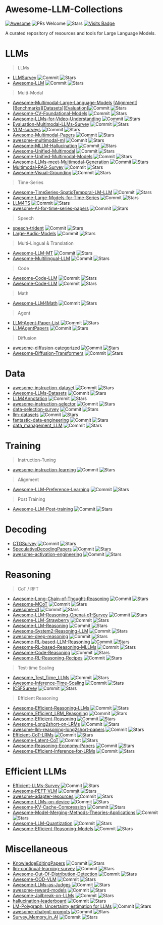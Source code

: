 # Awesome-LLM-Collections
[![Awesome](https://awesome.re/badge.svg)](https://awesome.re) 
![PRs Welcome](https://img.shields.io/badge/PRs-Welcome-green) 
![Stars](https://img.shields.io/github/stars/X1AOX1A/Awesome-LLM-Collections)
[![Visits Badge](https://badges.pufler.dev/visits/X1AOX1A/Awesome-LLM-Collections)](X1AOX1A/Awesome-LLM-Collections)

A curated repository of resources and tools for Large Language Models.


# LLMs

> LLMs

- [LLMSurvey](https://github.com/RUCAIBox/LLMSurvey) ![Commit](https://img.shields.io/github/last-commit/RUCAIBox/LLMSurvey) ![Stars](https://img.shields.io/github/stars/RUCAIBox/LLMSurvey)
- [Awesome-LLM](https://github.com/Hannibal046/Awesome-LLM) ![Commit](https://img.shields.io/github/last-commit/Hannibal046/Awesome-LLM) ![Stars](https://img.shields.io/github/stars/Hannibal046/Awesome-LLM)

> Multi-Modal

- [Awesome-Multimodal-Large-Language-Models](https://github.com/BradyFU/Awesome-Multimodal-Large-Language-Models) [[Alignment](https://github.com/BradyFU/Awesome-Multimodal-Large-Language-Models/tree/Alignment)][[Benchmarks](https://github.com/BradyFU/Awesome-Multimodal-Large-Language-Models/tree/Benchmarks)][[Datasets](https://github.com/BradyFU/Awesome-Multimodal-Large-Language-Models/tree/Datasets)][[Evaluation](https://github.com/BradyFU/Awesome-Multimodal-Large-Language-Models/tree/Evaluation)]![Commit](https://img.shields.io/github/last-commit/BradyFU/Awesome-Multimodal-Large-Language-Models) ![Stars](https://img.shields.io/github/stars/BradyFU/Awesome-Multimodal-Large-Language-Models)
- [Awesome-CV-Foundational-Models](https://github.com/awaisrauf/Awesome-CV-Foundational-Models) ![Commit](https://img.shields.io/github/last-commit/awaisrauf/Awesome-CV-Foundational-Models) ![Stars](https://img.shields.io/github/stars/awaisrauf/Awesome-CV-Foundational-Models)
- [Awesome-LLMs-for-Video-Understanding](https://github.com/yunlong10/Awesome-LLMs-for-Video-Understanding) ![Commit](https://img.shields.io/github/last-commit/yunlong10/Awesome-LLMs-for-Video-Understanding) ![Stars](https://img.shields.io/github/stars/yunlong10/Awesome-LLMs-for-Video-Understanding)
- [Evaluation-Multimodal-LLMs-Survey](https://github.com/swordlidev/Evaluation-Multimodal-LLMs-Survey) ![Commit](https://img.shields.io/github/last-commit/swordlidev/Evaluation-Multimodal-LLMs-Survey) ![Stars](https://img.shields.io/github/stars/swordlidev/Evaluation-Multimodal-LLMs-Survey)
- [VLM-surveys](https://github.com/zli12321/VLM-surveys) ![Commit](https://img.shields.io/github/last-commit/zli12321/VLM-surveys) ![Stars](https://img.shields.io/github/stars/zli12321/VLM-surveys)
- [Awesome-Multimodal-Papers](https://github.com/friedrichor/Awesome-Multimodal-Papers) ![Commit](https://img.shields.io/github/last-commit/friedrichor/Awesome-Multimodal-Papers) ![Stars](https://img.shields.io/github/stars/friedrichor/Awesome-Multimodal-Papers)
- [awesome-multimodal-ml](https://github.com/pliang279/awesome-multimodal-ml) ![Commit](https://img.shields.io/github/last-commit/pliang279/awesome-multimodal-ml) ![Stars](https://img.shields.io/github/stars/pliang279/awesome-multimodal-ml)
- [Awesome-MLLM-Hallucination](https://github.com/showlab/Awesome-MLLM-Hallucination) ![Commit](https://img.shields.io/github/last-commit/showlab/Awesome-MLLM-Hallucination) ![Stars](https://img.shields.io/github/stars/showlab/Awesome-MLLM-Hallucination)
- [Awesome-Unified-Multimodal](https://github.com/Purshow/Awesome-Unified-Multimodal) ![Commit](https://img.shields.io/github/last-commit/Purshow/Awesome-Unified-Multimodal) ![Stars](https://img.shields.io/github/stars/Purshow/Awesome-Unified-Multimodal)
- [Awesome-Unified-Multimodal-Models](https://github.com/showlab/Awesome-Unified-Multimodal-Models) ![Commit](https://img.shields.io/github/last-commit/showlab/Awesome-Unified-Multimodal-Models) ![Stars](https://img.shields.io/github/stars/showlab/Awesome-Unified-Multimodal-Models)
- [Awesome-LLMs-meet-Multimodal-Generation](https://github.com/YingqingHe/Awesome-LLMs-meet-Multimodal-Generation) ![Commit](https://img.shields.io/github/last-commit/YingqingHe/Awesome-LLMs-meet-Multimodal-Generation) ![Stars](https://img.shields.io/github/stars/YingqingHe/Awesome-LLMs-meet-Multimodal-Generation)
- [Multimodal-RAG-Survey](https://github.com/llm-lab-org/Multimodal-RAG-Survey) ![Commit](https://img.shields.io/github/last-commit/llm-lab-org/Multimodal-RAG-Survey) ![Stars](https://img.shields.io/github/stars/llm-lab-org/Multimodal-RAG-Survey)
- [Awesome-Visual-Grounding](https://github.com/linhuixiao/Awesome-Visual-Grounding) ![Commit](https://img.shields.io/github/last-commit/linhuixiao/Awesome-Visual-Grounding) ![Stars](https://img.shields.io/github/stars/linhuixiao/Awesome-Visual-Grounding)

> Time-Series

- [Awesome-TimeSeries-SpatioTemporal-LM-LLM](https://github.com/qingsongedu/Awesome-TimeSeries-SpatioTemporal-LM-LLM) ![Commit](https://img.shields.io/github/last-commit/qingsongedu/Awesome-TimeSeries-SpatioTemporal-LM-LLM) ![Stars](https://img.shields.io/github/stars/qingsongedu/Awesome-TimeSeries-SpatioTemporal-LM-LLM)
- [Awesome-Large-Models-for-Time-Series](https://github.com/SJTU-DMTai/Awesome-Large-Models-for-Time-Series) ![Commit](https://img.shields.io/github/last-commit/SJTU-DMTai/Awesome-Large-Models-for-Time-Series) ![Stars](https://img.shields.io/github/stars/SJTU-DMTai/Awesome-Large-Models-for-Time-Series)
- [LLM4TS](https://github.com/liaoyuhua/LLM4TS) ![Commit](https://img.shields.io/github/last-commit/liaoyuhua/LLM4TS) ![Stars](https://img.shields.io/github/stars/liaoyuhua/LLM4TS)
- [awesome-AI-for-time-series-papers](https://github.com/qingsongedu/awesome-AI-for-time-series-papers) ![Commit](https://img.shields.io/github/last-commit/qingsongedu/awesome-AI-for-time-series-papers) ![Stars](https://img.shields.io/github/stars/qingsongedu/awesome-AI-for-time-series-papers)

> Speech

- [speech-trident](https://github.com/ga642381/speech-trident) ![Commit](https://img.shields.io/github/last-commit/ga642381/speech-trident) ![Stars](https://img.shields.io/github/stars/ga642381/speech-trident)
- [Large-Audio-Models](https://github.com/liusongxiang/Large-Audio-Models) ![Commit](https://img.shields.io/github/last-commit/liusongxiang/Large-Audio-Models) ![Stars](https://img.shields.io/github/stars/liusongxiang/Large-Audio-Models)

> Multi-Lingual & Translation

- [Awesome-LLM-MT](https://github.com/hsing-wang/Awesome-LLM-MT) ![Commit](https://img.shields.io/github/last-commit/hsing-wang/Awesome-LLM-MT) ![Stars](https://img.shields.io/github/stars/hsing-wang/Awesome-LLM-MT)
- [Awesome-Multilingual-LLM](https://github.com/LightChen233/Awesome-Multilingual-LLM) ![Commit](https://img.shields.io/github/last-commit/LightChen233/Awesome-Multilingual-LLM) ![Stars](https://img.shields.io/github/stars/LightChen233/Awesome-Multilingual-LLM)

> Code

- [Awesome-Code-LLM](https://github.com/codefuse-ai/Awesome-Code-LLM) ![Commit](https://img.shields.io/github/last-commit/codefuse-ai/Awesome-Code-LLM) ![Stars](https://img.shields.io/github/stars/codefuse-ai/Awesome-Code-LLM)
- [Awesome-Code-LLM](https://github.com/huybery/Awesome-Code-LLM) ![Commit](https://img.shields.io/github/last-commit/huybery/Awesome-Code-LLM) ![Stars](https://img.shields.io/github/stars/huybery/Awesome-Code-LLM)

> Math

- [Awesome-LLM4Math](https://github.com/tongyx361/Awesome-LLM4Math) ![Commit](https://img.shields.io/github/last-commit/tongyx361/Awesome-LLM4Math) ![Stars](https://img.shields.io/github/stars/tongyx361/Awesome-LLM4Math)

> Agent

- [LLM-Agent-Paper-List](https://github.com/WooooDyy/LLM-Agent-Paper-List) ![Commit](https://img.shields.io/github/last-commit/WooooDyy/LLM-Agent-Paper-List) ![Stars](https://img.shields.io/github/stars/WooooDyy/LLM-Agent-Paper-List)
- [LLMAgentPapers](https://github.com/zjunlp/LLMAgentPapers) ![Commit](https://img.shields.io/github/last-commit/zjunlp/LLMAgentPapers) ![Stars](https://img.shields.io/github/stars/zjunlp/LLMAgentPapers)

> Diffusion

- [awesome-diffusion-categorized](https://github.com/wangkai930418/awesome-diffusion-categorized) ![Commit](https://img.shields.io/github/last-commit/wangkai930418/awesome-diffusion-categorized) ![Stars](https://img.shields.io/github/stars/wangkai930418/awesome-diffusion-categorized)
- [Awesome-Diffusion-Transformers](https://www.shoufachen.com/Awesome-Diffusion-Transformers/) ![Commit](https://img.shields.io/github/last-commit/ShoufaChen/Awesome-Diffusion-Transformers) ![Stars](https://img.shields.io/github/stars/ShoufaChen/Awesome-Diffusion-Transformers)

# Data

- [awesome-instruction-dataset](https://github.com/yaodongC/awesome-instruction-dataset) ![Commit](https://img.shields.io/github/last-commit/yaodongC/awesome-instruction-dataset) ![Stars](https://img.shields.io/github/stars/yaodongC/awesome-instruction-dataset)
- [Awesome-LLMs-Datasets](https://github.com/lmmlzn/Awesome-LLMs-Datasets) ![Commit](https://img.shields.io/github/last-commit/lmmlzn/Awesome-LLMs-Datasets) ![Stars](https://img.shields.io/github/stars/lmmlzn/Awesome-LLMs-Datasets)
- [LLM4Annotation](https://github.com/Zhen-Tan-dmml/LLM4Annotation) ![Commit](https://img.shields.io/github/last-commit/Zhen-Tan-dmml/LLM4Annotation) ![Stars](https://img.shields.io/github/stars/Zhen-Tan-dmml/LLM4Annotation)
- [awesome-instruction-selector](https://github.com/Bolin97/awesome-instruction-selector) ![Commit](https://img.shields.io/github/last-commit/Bolin97/awesome-instruction-selector) ![Stars](https://img.shields.io/github/stars/Bolin97/awesome-instruction-selector)
- [data-selection-survey](https://github.com/alon-albalak/data-selection-survey) ![Commit](https://img.shields.io/github/last-commit/alon-albalak/data-selection-survey) ![Stars](https://img.shields.io/github/stars/alon-albalak/data-selection-survey)
- [llm-datasets](https://github.com/mlabonne/llm-datasets) ![Commit](https://img.shields.io/github/last-commit/mlabonne/llm-datasets) ![Stars](https://img.shields.io/github/stars/mlabonne/llm-datasets)
- [fantastic-data-engineering](https://github.com/yuleiqin/fantastic-data-engineering) ![Commit](https://img.shields.io/github/last-commit/yuleiqin/fantastic-data-engineering) ![Stars](https://img.shields.io/github/stars/yuleiqin/fantastic-data-engineering)
- [data_management_LLM](https://github.com/ZigeW/data_management_LLM) ![Commit](https://img.shields.io/github/last-commit/ZigeW/data_management_LLM) ![Stars](https://img.shields.io/github/stars/ZigeW/data_management_LLM)

# Training

> Instruction-Tuning

- [awesome-instruction-learning](https://github.com/RenzeLou/awesome-instruction-learning) ![Commit](https://img.shields.io/github/last-commit/RenzeLou/awesome-instruction-learning) ![Stars](https://img.shields.io/github/stars/RenzeLou/awesome-instruction-learning)

> Alignment

- [Awesome-LLM-Preference-Learning](https://github.com/KbsdJames/Awesome-LLM-Preference-Learning) ![Commit](https://img.shields.io/github/last-commit/KbsdJames/Awesome-LLM-Preference-Learning) ![Stars](https://img.shields.io/github/stars/KbsdJames/Awesome-LLM-Preference-Learning)

> Post Training

- [Awesome-LLM-Post-training](https://github.com/mbzuai-oryx/Awesome-LLM-Post-training) ![Commit](https://img.shields.io/github/last-commit/mbzuai-oryx/Awesome-LLM-Post-training) ![Stars](https://img.shields.io/github/stars/mbzuai-oryx/Awesome-LLM-Post-training)


# Decoding

- [CTGSurvey](https://github.com/IAAR-Shanghai/CTGSurvey) ![Commit](https://img.shields.io/github/last-commit/IAAR-Shanghai/CTGSurvey) ![Stars](https://img.shields.io/github/stars/IAAR-Shanghai/CTGSurvey)
- [SpeculativeDecodingPapers](https://github.com/hemingkx/SpeculativeDecodingPapers) ![Commit](https://img.shields.io/github/last-commit/hemingkx/SpeculativeDecodingPapers) ![Stars](https://img.shields.io/github/stars/hemingkx/SpeculativeDecodingPapers)
- [awesome-activation-engineering](https://github.com/Zfancy/awesome-activation-engineering) ![Commit](https://img.shields.io/github/last-commit/Zfancy/awesome-activation-engineering) ![Stars](https://img.shields.io/github/stars/Zfancy/awesome-activation-engineering)

# Reasoning

> CoT / RFT
- [Awesome-Long-Chain-of-Thought-Reasoning](https://github.com/LightChen233/Awesome-Long-Chain-of-Thought-Reasoning) ![Commit](https://img.shields.io/github/last-commit/LightChen233/Awesome-Long-Chain-of-Thought-Reasoning) ![Stars](https://img.shields.io/github/stars/LightChen233/Awesome-Long-Chain-of-Thought-Reasoning)
- [Awesome-MCoT](https://github.com/yaotingwangofficial/Awesome-MCoT) ![Commit](https://img.shields.io/github/last-commit/yaotingwangofficial/Awesome-MCoT) ![Stars](https://img.shields.io/github/stars/yaotingwangofficial/Awesome-MCoT)
- [awesome-o1](https://github.com/srush/awesome-o1) ![Commit](https://img.shields.io/github/last-commit/srush/awesome-o1) ![Stars](https://img.shields.io/github/stars/srush/awesome-o1)
- [Awesome-LLM-Reasoning-Openai-o1-Survey](https://github.com/wjn1996/Awesome-LLM-Reasoning-Openai-o1-Survey) ![Commit](https://img.shields.io/github/last-commit/wjn1996/Awesome-LLM-Reasoning-Openai-o1-Survey) ![Stars](https://img.shields.io/github/stars/wjn1996/Awesome-LLM-Reasoning-Openai-o1-Survey)
- [Awesome-LLM-Strawberry](https://github.com/hijkzzz/Awesome-LLM-Strawberry) ![Commit](https://img.shields.io/github/last-commit/hijkzzz/Awesome-LLM-Strawberry) ![Stars](https://img.shields.io/github/stars/hijkzzz/Awesome-LLM-Strawberry)
- [Awesome-LLM-Reasoning](https://github.com/atfortes/Awesome-LLM-Reasoning) ![Commit](https://img.shields.io/github/last-commit/atfortes/Awesome-LLM-Reasoning) ![Stars](https://img.shields.io/github/stars/atfortes/Awesome-LLM-Reasoning)
- [Awesome-System2-Reasoning-LLM](https://github.com/zzli2022/Awesome-System2-Reasoning-LLM) ![Commit](https://img.shields.io/github/last-commit/zzli2022/Awesome-System2-Reasoning-LLM) ![Stars](https://img.shields.io/github/stars/zzli2022/Awesome-System2-Reasoning-LLM)
- [awesome-deep-reasoning](https://github.com/modelscope/awesome-deep-reasoning) ![Commit](https://img.shields.io/github/last-commit/modelscope/awesome-deep-reasoning) ![Stars](https://img.shields.io/github/stars/modelscope/awesome-deep-reasoning)
- [Awesome-RL-based-LLM-Reasoning](https://github.com/bruno686/Awesome-RL-based-LLM-Reasoning) ![Commit](https://img.shields.io/github/last-commit/bruno686/Awesome-RL-based-LLM-Reasoning) ![Stars](https://img.shields.io/github/stars/bruno686/Awesome-RL-based-LLM-Reasoning)
- [Awesome-RL-based-Reasoning-MLLMs](https://github.com/Sun-Haoyuan23/Awesome-RL-based-Reasoning-MLLMs) ![Commit](https://img.shields.io/github/last-commit/Sun-Haoyuan23/Awesome-RL-based-Reasoning-MLLMs) ![Stars](https://img.shields.io/github/stars/Sun-Haoyuan23/Awesome-RL-based-Reasoning-MLLMs)
- [Awesome-Code-Reasoning](https://github.com/dayuyang1999/Awesome-Code-Reasoning) ![Commit](https://img.shields.io/github/last-commit/dayuyang1999/Awesome-Code-Reasoning) ![Stars](https://img.shields.io/github/stars/dayuyang1999/Awesome-Code-Reasoning)
- [Awesome-RL-Reasoning-Recipes](https://github.com/TsinghuaC3I/Awesome-RL-Reasoning-Recipes) ![Commit](https://img.shields.io/github/last-commit/TsinghuaC3I/Awesome-RL-Reasoning-Recipes) ![Stars](https://img.shields.io/github/stars/TsinghuaC3I/Awesome-RL-Reasoning-Recipes)

> Test-time Scaling
- [Awesome_Test_Time_LLMs](https://github.com/Dereck0602/Awesome_Test_Time_LLMs) ![Commit](https://img.shields.io/github/last-commit/Dereck0602/Awesome_Test_Time_LLMs) ![Stars](https://img.shields.io/github/stars/Dereck0602/Awesome_Test_Time_LLMs)
- [Awesome-Inference-Time-Scaling](https://github.com/ThreeSR/Awesome-Inference-Time-Scaling) ![Commit](https://img.shields.io/github/last-commit/ThreeSR/Awesome-Inference-Time-Scaling) ![Stars](https://img.shields.io/github/stars/ThreeSR/Awesome-Inference-Time-Scaling)
- [ICSFSurvey](https://github.com/IAAR-Shanghai/ICSFSurvey) ![Commit](https://img.shields.io/github/last-commit/IAAR-Shanghai/ICSFSurvey) ![Stars](https://img.shields.io/github/stars/IAAR-Shanghai/ICSFSurvey)

> Efficient Reasoning
- [Awesome-Efficient-Reasoning-LLMs](https://github.com/Eclipsess/Awesome-Efficient-Reasoning-LLMs) ![Commit](https://img.shields.io/github/last-commit/Eclipsess/Awesome-Efficient-Reasoning-LLMs) ![Stars](https://img.shields.io/github/stars/Eclipsess/Awesome-Efficient-Reasoning-LLMs)
- [Awesome_Efficient_LRM_Reasoning](https://github.com/XiaoYee/Awesome_Efficient_LRM_Reasoning) ![Commit](https://img.shields.io/github/last-commit/XiaoYee/Awesome_Efficient_LRM_Reasoning) ![Stars](https://img.shields.io/github/stars/XiaoYee/Awesome_Efficient_LRM_Reasoning)
- [Awesome-Efficient-Reasoning](https://github.com/hemingkx/Awesome-Efficient-Reasoning) ![Commit](https://img.shields.io/github/last-commit/hemingkx/Awesome-Efficient-Reasoning) ![Stars](https://img.shields.io/github/stars/hemingkx/Awesome-Efficient-Reasoning)
- [Awesome-Long2short-on-LRMs](https://github.com/Hongcheng-Gao/Awesome-Long2short-on-LRMs) ![Commit](https://img.shields.io/github/last-commit/Hongcheng-Gao/Awesome-Long2short-on-LRMs) ![Stars](https://img.shields.io/github/stars/Hongcheng-Gao/Awesome-Long2short-on-LRMs)
- [awesome-llm-reasoning-long2short-papers](https://github.com/yzhangchuck/awesome-llm-reasoning-long2short-papers) ![Commit](https://img.shields.io/github/last-commit/yzhangchuck/awesome-llm-reasoning-long2short-papers) ![Stars](https://img.shields.io/github/stars/yzhangchuck/awesome-llm-reasoning-long2short-papers)
- [Efficient-CoT-LRMs](https://github.com/Blueyee/Efficient-CoT-LRMs) ![Commit](https://img.shields.io/github/last-commit/Blueyee/Efficient-CoT-LRMs) ![Stars](https://img.shields.io/github/stars/Blueyee/Efficient-CoT-LRMs)
- [Awesome-Latent-CoT](https://github.com/EIT-NLP/Awesome-Latent-CoT) ![Commit](https://img.shields.io/github/last-commit/EIT-NLP/Awesome-Latent-CoT) ![Stars](https://img.shields.io/github/stars/EIT-NLP/Awesome-Latent-CoT)
- [Awesome-Reasoning-Economy-Papers](https://github.com/DevoAllen/Awesome-Reasoning-Economy-Papers) ![Commit](https://img.shields.io/github/last-commit/DevoAllen/Awesome-Reasoning-Economy-Papers) ![Stars](https://img.shields.io/github/stars/DevoAllen/Awesome-Reasoning-Economy-Papers)
- [Awesome-Efficient-Inference-for-LRMs](https://github.com/yueliu1999/Awesome-Efficient-Inference-for-LRMs) ![Commit](https://img.shields.io/github/last-commit/yueliu1999/Awesome-Efficient-Inference-for-LRMs) ![Stars](https://img.shields.io/github/stars/yueliu1999/Awesome-Efficient-Inference-for-LRMs)

# Efficient LLMs

- [Efficient-LLMs-Survey](https://github.com/AIoT-MLSys-Lab/Efficient-LLMs-Survey) ![Commit](https://img.shields.io/github/last-commit/AIoT-MLSys-Lab/Efficient-LLMs-Survey) ![Stars](https://img.shields.io/github/stars/AIoT-MLSys-Lab/Efficient-LLMs-Survey)
- [Awesome-PEFT-VLM](https://github.com/ustcjinggg/Awesome-PEFT-VLM) ![Commit](https://img.shields.io/github/last-commit/ustcjinggg/Awesome-PEFT-VLM) ![Stars](https://img.shields.io/github/stars/ustcjinggg/Awesome-PEFT-VLM)
- [awesome-adapter-resources](https://github.com/calpt/awesome-adapter-resources) ![Commit](https://img.shields.io/github/last-commit/calpt/awesome-adapter-resources) ![Stars](https://img.shields.io/github/stars/calpt/awesome-adapter-resources)
- [Awesome-LLMs-on-device](https://github.com/NexaAI/Awesome-LLMs-on-device) ![Commit](https://img.shields.io/github/last-commit/NexaAI/Awesome-LLMs-on-device) ![Stars](https://img.shields.io/github/stars/NexaAI/Awesome-LLMs-on-device)
- [Awesome-KV-Cache-Compression](https://github.com/October2001/Awesome-KV-Cache-Compression) ![Commit](https://img.shields.io/github/last-commit/October2001/Awesome-KV-Cache-Compression) ![Stars](https://img.shields.io/github/stars/October2001/Awesome-KV-Cache-Compression)
- [Awesome-Model-Merging-Methods-Theories-Applications](https://github.com/EnnengYang/Awesome-Model-Merging-Methods-Theories-Applications) ![Commit](https://img.shields.io/github/last-commit/EnnengYang/Awesome-Model-Merging-Methods-Theories-Applications) ![Stars](https://img.shields.io/github/stars/EnnengYang/Awesome-Model-Merging-Methods-Theories-Applications)
- [Awesome-LLM-Quantization](https://github.com/pprp/Awesome-LLM-Quantization) ![Commit](https://img.shields.io/github/last-commit/pprp/Awesome-LLM-Quantization) ![Stars](https://img.shields.io/github/stars/pprp/Awesome-LLM-Quantization)
- [Awesome-Efficient-Reasoning-Models](https://github.com/fscdc/awesome-efficient-reasoning-models) ![Commit](https://img.shields.io/github/last-commit/fscdc/awesome-efficient-reasoning-models) ![Stars](https://img.shields.io/github/stars/fscdc/awesome-efficient-reasoning-models)

# Miscellaneous

- [KnowledgeEditingPapers](https://github.com/zjunlp/KnowledgeEditingPapers) ![Commit](https://img.shields.io/github/last-commit/zjunlp/KnowledgeEditingPapers) ![Stars](https://img.shields.io/github/stars/zjunlp/KnowledgeEditingPapers)
- [llm-continual-learning-survey](https://github.com/Wang-ML-Lab/llm-continual-learning-survey) ![Commit](https://img.shields.io/github/last-commit/Wang-ML-Lab/llm-continual-learning-survey) ![Stars](https://img.shields.io/github/stars/Wang-ML-Lab/llm-continual-learning-survey)
- [Awesome-Out-Of-Distribution-Detection](https://github.com/huytransformer/Awesome-Out-Of-Distribution-Detection) ![Commit](https://img.shields.io/github/last-commit/huytransformer/Awesome-Out-Of-Distribution-Detection) ![Stars](https://img.shields.io/github/stars/huytransformer/Awesome-Out-Of-Distribution-Detection)
- [Awesome-OOD-VLM](https://github.com/AtsuMiyai/Awesome-OOD-VLM) ![Commit](https://img.shields.io/github/last-commit/AtsuMiyai/Awesome-OOD-VLM) ![Stars](https://img.shields.io/github/stars/AtsuMiyai/Awesome-OOD-VLM)
- [Awesome-LLMs-as-Judges](https://github.com/CSHaitao/Awesome-LLMs-as-Judges) ![Commit](https://img.shields.io/github/last-commit/CSHaitao/Awesome-LLMs-as-Judges) ![Stars](https://img.shields.io/github/stars/CSHaitao/Awesome-LLMs-as-Judges)
- [awesome-reward-models](https://github.com/JLZhong23/awesome-reward-models) ![Commit](https://img.shields.io/github/last-commit/JLZhong23/awesome-reward-models) ![Stars](https://img.shields.io/github/stars/JLZhong23/awesome-reward-models)
- [Awesome-Jailbreak-on-LLMs](https://github.com/yueliu1999/Awesome-Jailbreak-on-LLMs) ![Commit](https://img.shields.io/github/last-commit/yueliu1999/Awesome-Jailbreak-on-LLMs) ![Stars](https://img.shields.io/github/stars/yueliu1999/Awesome-Jailbreak-on-LLMs)
- [hallucination-leaderboard](https://github.com/vectara/hallucination-leaderboard) ![Commit](https://img.shields.io/github/last-commit/vectara/hallucination-leaderboard) ![Stars](https://img.shields.io/github/stars/vectara/hallucination-leaderboard)
- [LM-Polygraph: Uncertainty estimation for LLMs](https://github.com/IINemo/lm-polygraph) ![Commit](https://img.shields.io/github/last-commit/IINemo/lm-polygraph) ![Stars](https://img.shields.io/github/stars/IINemo/lm-polygraph)
- [awesome-chatgpt-prompts](https://github.com/f/awesome-chatgpt-prompts) ![Commit](https://img.shields.io/github/last-commit/f/awesome-chatgpt-prompts) ![Stars](https://img.shields.io/github/stars/f/awesome-chatgpt-prompts)
- [Survey_Memory_in_AI](https://github.com/Elvin-Yiming-Du/Survey_Memory_in_AI) ![Commit](https://img.shields.io/github/last-commit/Elvin-Yiming-Du/Survey_Memory_in_AI) ![Stars](https://img.shields.io/github/stars/Elvin-Yiming-Du/Survey_Memory_in_AI)
